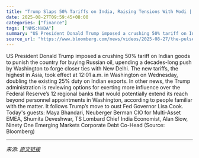 ```yaml
---
title: "Trump Slaps 50% Tariffs on India, Raising Tensions With Modi | The Pulse 8/27/2025"
date: 2025-08-27T09:59:45+08:00
categories: ["finance"]
tags: ["NMS:NVDA"]
summary: "US President Donald Trump imposed a crushing 50% tariff on Indian goods to punish the country for buying Russian oil, upending a decades-long push by Washington to forge closer ties with New Delhi. Th"
source_url: "https://www.bloomberg.com/news/videos/2025-08-27/the-pulse-8-27-2025-video"
---
```


US President Donald Trump imposed a crushing 50% tariff on Indian goods to punish the country for buying Russian oil, upending a decades-long push by Washington to forge closer ties with New Delhi. The new tariffs, the highest in Asia, took effect at 12:01 a.m. in Washington on Wednesday, doubling the existing 25% duty on Indian exports. In other news, the Trump administration is reviewing options for exerting more influence over the Federal Reserve’s 12 regional banks that would potentially extend its reach beyond personnel appointments in Washington, according to people familiar with the matter. It follows Trump’s move to oust Fed Governor Lisa Cook. Today's guests: Maya Bhandari, Neuberger Berman CIO for Multi-Asset EMEA, Shumita Deveshwar, TS Lombard Chief India Economist, Alan Siow, Ninety One Emerging Markets Corporate Debt Co-Head (Source: Bloomberg)

---

*来源: [原文链接](https://www.bloomberg.com/news/videos/2025-08-27/the-pulse-8-27-2025-video)*
